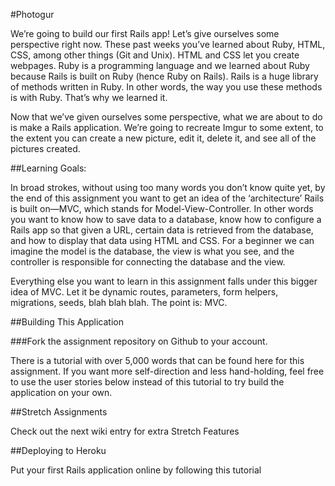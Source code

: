 #Photogur

We’re going to build our first Rails app! Let’s give ourselves some perspective right now. These past weeks you’ve learned about Ruby, HTML, CSS, among other things (Git and Unix). HTML and CSS let you create webpages. Ruby is a programming language and we learned about Ruby because Rails is built on Ruby (hence Ruby on Rails). Rails is a huge library of methods written in Ruby. In other words, the way you use these methods is with Ruby. That’s why we learned it.

Now that we’ve given ourselves some perspective, what we are about to do is make a Rails application. We’re going to recreate Imgur to some extent, to the extent you can create a new picture, edit it, delete it, and see all of the pictures created.

##Learning Goals:

In broad strokes, without using too many words you don’t know quite yet, by the end of this assignment you want to get an idea of the ‘architecture’ Rails is built on—MVC, which stands for Model-View-Controller. In other words you want to know how to save data to a database, know how to configure a Rails app so that given a URL, certain data is retrieved from the database, and how to display that data using HTML and CSS. For a beginner we can imagine the model is the database, the view is what you see, and the controller is responsible for connecting the database and the view.

Everything else you want to learn in this assignment falls under this bigger idea of MVC. Let it be dynamic routes, parameters, form helpers, migrations, seeds, blah blah blah. The point is: MVC.

##Building This Application

###Fork the assignment repository on Github to your account.

There is a tutorial with over 5,000 words that can be found here for this assignment. If you want more self-direction and less hand-holding, feel free to use the user stories below instead of this tutorial to try build the application on your own.

##Stretch Assignments

Check out the next wiki entry for extra Stretch Features

##Deploying to Heroku

Put your first Rails application online by following this tutorial
